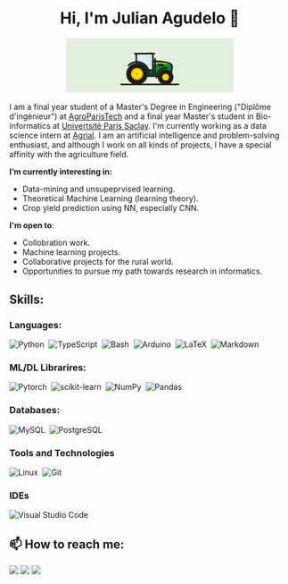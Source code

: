<div align="center">
<h1 align="center">Hi, I'm Julian Agudelo 🌱</h1> 
<img  src="https://github.com/JulAgu/JulAgu/blob/main/Ressources/Hi.gif" alt="Tractor" width="300"/></a>
  
</div>

I am a final year student of a Master's Degree in Engineering ("Diplôme d'ingénieur") at [AgroParisTech](https://www.agroparistech.fr/) and a final year Master's student in Bio-informatics at [Univertsité Paris Saclay](https://www.universite-paris-saclay.fr/). I'm currently working as a data science intern at [Agrial](https://www.agrial.com/). I am an artificial intelligence and problem-solving enthusiast, and although I work on all kinds of projects, I have a special affinity with the agriculture field.</h2>

**I’m currently interesting in:**

- Data-mining and unsupeprvised learning.
- Theoretical Machine Learning (learning theory).
- Crop yield prediction using NN, especially CNN.

 **I'm open to**:

- Collobration work.
- Machine learning projects.
- Collaborative projects for the rural world.
- Opportunities to pursue my path towards research in informatics.

## Skills:

### Languages:

![Python](https://img.shields.io/badge/Python-3776AB?style=for-the-badge&logo=python&logoColor=white)&nbsp;
![TypeScript](https://img.shields.io/badge/TypeScript-%23f1c232?style=for-the-badge&logo=TypeScript&logoColor=white)&nbsp;
![Bash](https://img.shields.io/badge/Bash-121011?style=for-the-badge&logo=gnu-bash&logoColor=white)&nbsp;
![Arduino](https://img.shields.io/badge/Arduino-%2316537e?style=for-the-badge&logo=Arduino&logoColor=white)&nbsp;
![LaTeX](https://img.shields.io/badge/latex-%23008080.svg?style=for-the-badge&logo=latex&logoColor=white)&nbsp;
![Markdown](https://img.shields.io/badge/markdown-%23000000.svg?style=for-the-badge&logo=markdown&logoColor=white)

### ML/DL Librarires:

![Pytorch](https://img.shields.io/badge/Pytorch-FF6F00?style=for-the-badge&logo=pytorch&logoColor=white)&nbsp;
![scikit-learn](https://img.shields.io/badge/scikit--learn-%23F7931E.svg?style=for-the-badge&logo=scikit-learn&logoColor=white)&nbsp;
![NumPy](https://img.shields.io/badge/numpy-%23013243.svg?style=for-the-badge&logo=numpy&logoColor=white)&nbsp;
![Pandas](https://img.shields.io/badge/pandas-%23150458.svg?style=for-the-badge&logo=pandas&logoColor=white)&nbsp;

### Databases:

![MySQL](https://img.shields.io/badge/MySQL-00000F?style=for-the-badge&logo=mysql&logoColor=white)&nbsp;
![PostgreSQL](https://img.shields.io/badge/PostgreSQL-316192?style=for-the-badge&logo=postgresql&logoColor=white)&nbsp;

### Tools and Technologies

![Linux](https://img.shields.io/badge/Linux-FCC624?style=for-the-badge&logo=linux&logoColor=black)&nbsp;
![Git](https://img.shields.io/badge/GIT-E44C30?style=for-the-badge&logo=git&logoColor=white)&nbsp;

### IDEs
![Visual Studio Code](https://img.shields.io/badge/Visual%20Studio%20Code-0078d7.svg?style=for-the-badge&logo=visual-studio-code&logoColor=white)

## 📫 How to reach me:

<p align = "center">
  
[<img src="https://img.shields.io/badge/linkedin-%2312100E.svg?&style=for-the-badge&logo=linkedin&logoColor=white&color=black" />](www.linkedin.com/in/juliansagudelo)
[<img src="https://img.shields.io/badge/HackerRank-%2312100E.svg?&style=for-the-badge&logo=HackerRank&logoColor=white&color=black" />](https://www.hackerrank.com/jsagudeloac)
[<img src="https://img.shields.io/badge/kaggle-%2312100E.svg?&style=for-the-badge&logo=kaggle&logoColor=white&color=black" />](https://www.kaggle.com/julagu)

</p>
